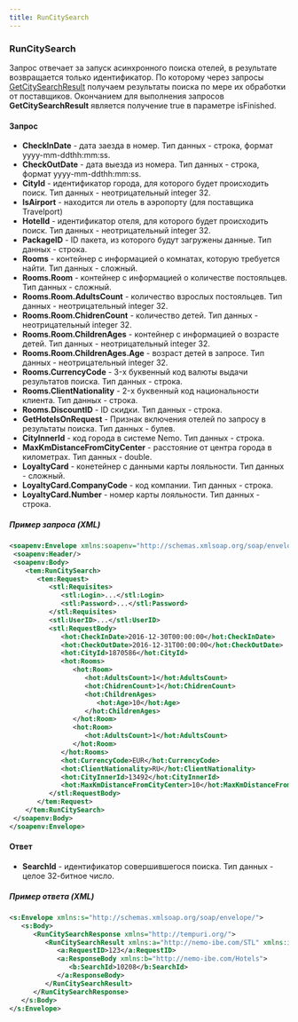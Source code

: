 ```yaml
---
title: RunCitySearch
---
```


### RunCitySearch

Запрос отвечает за запуск асинхронного поиска отелей, в результате возвращается только идентификатор. По которому через запросы [GetCitySearchResult](/hotels/search_hotels/getcitysearchresult) получаем результаты поиска по мере их обработки от поставщиков. Окончанием для выполнения запросов **GetCitySearchResult** является получение true в параметре isFinished.

#### Запрос

-   **CheckInDate** - дата заезда в номер. Тип данных - строка, формат yyyy-mm-ddthh:mm:ss.
-   **CheckOutDate** - дата выезда из номера. Тип данных - строка, формат yyyy-mm-ddthh:mm:ss.
-   **CityId** - идентификатор города, для которого будет происходить поиск. Тип данных - неотрицательный integer 32.
-   **IsAirport** - находится ли отель в аэропорту (для поставщика Travelport) 
-   **HotelId** - идентификатор отеля, для которого будет происходить поиск. Тип данных - неотрицательный integer 32.
-   **PackageID** - ID пакета, из которого будут загружены данные. Тип данных - строка.
-   **Rooms** - контейнер с информацией о комнатах, которую требуется найти. Тип данных - сложный.
-   **Rooms.Room** - контейнер с информацией о количестве постояльцев. Тип данных - сложный.
-   **Rooms.Room.AdultsCount** - количество взрослых постояльцев. Тип данных - неотрицательный integer 32.
-   **Rooms.Room.ChidrenCount** - количество детей. Тип данных - неотрицательный integer 32.
-   **Rooms.Room.ChildrenAges** - контейнер с информацией о возрасте детей. Тип данных - неотрицательный integer 32.
-   **Rooms.Room.ChildrenAges.Age** - возраст детей в запросе. Тип данных - неотрицательный integer 32.
-   **Rooms.CurrencyCode** - 3-х буквенный код валюты выдачи результатов поиска. Тип данных - строка.
-   **Rooms.ClientNationality** - 2-х буквенный код национальности клиента. Тип данных - строка.
-   **Rooms.DiscountID** - ID скидки. Тип данных - строка. 
-   **GetHotelsOnRequest** - Признак включения отелей по запросу в результаты поиска. Тип данных - булев. 
-   **CityInnerId** - код города в системе Nemo. Тип данных - строка.
-   **MaxKmDistanceFromCityCenter** - расстояние от центра города в километрах. Тип данных - double. 
-   **LoyaltyCard** - конетейнер с данными карты лояльности. Тип данных - сложный. 
-   **LoyaltyCard.CompanyCode** - код компании. Тип данных - строка. 
-   **LoyaltyCard.Number** - номер карты лояльности. Тип данных - строка.

##### Пример запроса (XML)
  ```xml
  <soapenv:Envelope xmlns:soapenv="http://schemas.xmlsoap.org/soap/envelope/" xmlns:tem="http://tempuri.org/" xmlns:stl="http://nemo-ibe.com/STL" xmlns:hot="http://nemo-ibe.com/Hotels">
   <soapenv:Header/>
   <soapenv:Body>
      <tem:RunCitySearch>
         <tem:Request>
            <stl:Requisites>
               <stl:Login>...</stl:Login>
               <stl:Password>...</stl:Password>
            </stl:Requisites>
            <stl:UserID>...</stl:UserID>
            <stl:RequestBody>
               <hot:CheckInDate>2016-12-30T00:00:00</hot:CheckInDate>
               <hot:CheckOutDate>2016-12-31T00:00:00</hot:CheckOutDate>
               <hot:CityId>1870586</hot:CityId>
               <hot:Rooms>
                  <hot:Room>
                     <hot:AdultsCount>1</hot:AdultsCount>
                     <hot:ChidrenCount>1</hot:ChidrenCount>
                     <hot:ChildrenAges>
                        <hot:Age>10</hot:Age>
                     </hot:ChildrenAges>
                  </hot:Room>
                  <hot:Room>
                     <hot:AdultsCount>1</hot:AdultsCount>
                  </hot:Room>
               </hot:Rooms>
               <hot:CurrencyCode>EUR</hot:CurrencyCode>
               <hot:ClientNationality>RU</hot:ClientNationality>
               <hot:CityInnerId>13492</hot:CityInnerId>
               <hot:MaxKmDistanceFromCityCenter>10</hot:MaxKmDistanceFromCityCenter>
            </stl:RequestBody>
         </tem:Request>
      </tem:RunCitySearch>
   </soapenv:Body>
</soapenv:Envelope>
```

#### Ответ

-   **SearchId** - идентификатор совершившегося поиска. Тип данных - целое 32-битное число.

##### Пример ответа (XML)
```xml
<s:Envelope xmlns:s="http://schemas.xmlsoap.org/soap/envelope/">
   <s:Body>
      <RunCitySearchResponse xmlns="http://tempuri.org/">
         <RunCitySearchResult xmlns:a="http://nemo-ibe.com/STL" xmlns:i="http://www.w3.org/2001/XMLSchema-instance">
            <a:RequestID>123</a:RequestID>
            <a:ResponseBody xmlns:b="http://nemo-ibe.com/Hotels">
               <b:SearchId>10208</b:SearchId>
            </a:ResponseBody>
         </RunCitySearchResult>
      </RunCitySearchResponse>
   </s:Body>
</s:Envelope>
```